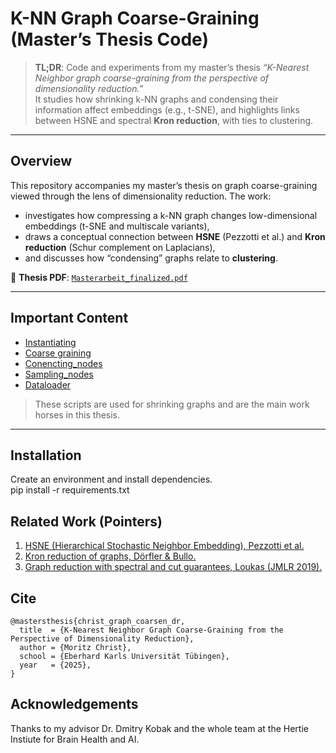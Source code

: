 # K-NN Graph Coarse-Graining (Master’s Thesis Code)  <!-- #TODO: optionally tweak the title -->

> **TL;DR**: Code and experiments from my master’s thesis *“K-Nearest Neighbor graph coarse-graining from the perspective of dimensionality reduction.”*  
> It studies how shrinking k-NN graphs and condensing their information affect embeddings (e.g., t-SNE), and highlights links between HSNE and spectral **Kron reduction**, with ties to clustering.

---

## Overview

This repository accompanies my master’s thesis on graph coarse-graining viewed through the lens of dimensionality reduction. The work:

- investigates how compressing a k-NN graph changes low-dimensional embeddings (t-SNE and multiscale variants),
- draws a conceptual connection between **HSNE** (Pezzotti et al.) and **Kron reduction** (Schur complement on Laplacians),
- and discusses how “condensing” graphs relate to **clustering**.

📄 **Thesis PDF**: [`Masterarbeit_finalized.pdf`](./Masterarbeit_finalized.pdf)

---

## Important Content
- [Instantiating](./coarse_graining.py)
- [Coarse graining](./OOP_Multilevel_tsne.py)
- [Conencting_nodes](./OOP_Connecting.py)
- [Sampling_nodes](./OOP_Sampling.py)
- [Dataloader](./dataloader.py)


> These scripts are used for shrinking graphs and are the main work horses in this thesis.

---

## Installation

Create an environment and install dependencies.  
pip install -r requirements.txt


## Related Work (Pointers)

1. [HSNE (Hierarchical Stochastic Neighbor Embedding), Pezzotti et al.](https://doi.org/10.1111/cgf.12878)
2. [Kron reduction of graphs, Dörfler & Bullo.](https://doi.org/10.1109/TCSI.2012.2215780)
3. [Graph reduction with spectral and cut guarantees, Loukas (JMLR 2019).](https://www.jmlr.org/papers/volume20/18-680/18-680.pdf)

## Cite
```
@mastersthesis{christ_graph_coarsen_dr,
  title  = {K-Nearest Neighbor Graph Coarse-Graining from the Perspective of Dimensionality Reduction},
  author = {Moritz Christ},
  school = {Eberhard Karls Universität Tübingen},
  year   = {2025},
}
```

## Acknowledgements

Thanks to my advisor Dr. Dmitry Kobak and the whole team at the Hertie Instiute for Brain Health and AI.

